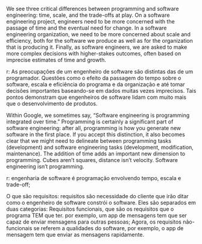 We see three critical differences between programming and software engineering: time, scale, and the trade-offs at play.   On a software engineering project, engineers need to be more concerned with the passage of time and the eventual need for change. In a software engineering organization, we need to be more concerned about scale and efficiency, both for the software we produce as well as for the organization that is producing it. Finally, as software engineers, we are asked to make more complex decisions with higher-stakes outcomes, often based on imprecise estimates of time and growth.

r: As preocupações de um engenheiro de software são distintas das de um programador. Questões como o efeito da passagem do tempo sobre o software, escala e eficiência do programa e da organização e até tomar decisões importantes baseando-se em dados muitas vezes imprecisos. Tais pontos demonstram que engenheiros de software lidam com muito mais que o desenvolvimento de produtos.

Within Google, we sometimes say, “Software engineering is programming integrated over time.” Programming  is certainly a significant part of software engineering: after all, programming is how you generate new software in the first place. If you accept this distinction, it also becomes clear that we might need to delineate between programming tasks (development) and software engineering tasks (development, modification, maintenance). The addition of time adds an important new dimension to programming. Cubes aren’t squares, distance isn’t velocity. Software engineering isn’t programming.

r: engenharia de software é programação envolvendo tempo, escala e trade-off;

O que são requisitos: requisitos são necessidade do cliente que irão ditar como o engenheiro de software constrói o software. 
Eles são separados em duas categorias: Requisitos funcionais, que são os requisitos que o programa TEM que ter. por exemplo, um app de mensagens tem que ser capaz de enviar mensagens para outras pessoas; Agora, os requisitos não-funcionais se referem a qualidades do software, por exemplo, o app de mensagem tem que enviar as mensagens rapidamente.
